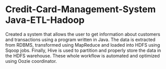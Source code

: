 # Credit-Card-Management-System Java-ETL-Hadoop
Created a system that allows the user to get information about customers and transactions using a program written in Java. The data is extracted from RDBMS, transformed using MapReduce and loaded into HDFS using Sqoop jobs. Finally, Hive is used to partition and properly store the data in the HDFS warehouse. These whole workflow is automated and optimized using Oozie coordinator.
